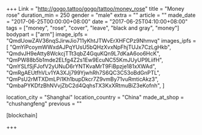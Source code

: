 +++
Link = "http://gogo.tattoo/gogo/tattoo/money_rose"
title = "Money rose"
duration_min = 250
gender = "male"
extra = ""
article = ""
made_date = "2017-06-25T00:00:00+08:00"
date = "2017-06-25T04:10:00+08:00"
tags = ["money", "rose", "cover", "leave", "black and gray", "money"]
bodypart = ["arm"]
image_ipfs = "QmdUowZAV36nqSJirwJio711yKhtJTWvErXHFCPz9Nhmvq"
images_ipfs = [  "QmYiPcoymWWxdAJPqYUsU5bQHzXvxNpFhjTUJx7CzLgHkb",
  "QmdvJH9eAtty8WckcjTTt3qbZ4GquKQn9L7dKaA6oo6HcK",
  "QmPW88b5b1mde2ELfg4Z2s1Ew9EcuNC55KmJUyUP9LiifH",
  "QmYSLfSjFJofV2yUNuD6rYNTKvaMrT9FiBpzje181xXWAd",
  "QmRgAEUtfhVLv1YA3XJj799YjwhRh7S6QC3C53oBdGnPTL",
  "QmPsU2rMTXDmLPi1Kh1bupDkcr7Z9vmBy71vuRmticAkz3",
  "QmbaPYKDfzBhNVvjZbC2d4QqhsTX3KxXRtmuBiZ3eKofnh",
]

location_city = "Shanghai"
location_country = "China"
made_at_shop = "chushangfeng"
previous = ""

[blockchain]

+++
